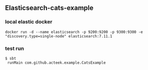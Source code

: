 ## Elasticsearch-cats-example

### local elastic docker 

`docker run -d --name elasticsearch -p 9200:9200 -p 9300:9300 -e "discovery.type=single-node" elasticsearch:7.11.1`

### test run

```
$ sbt
 runMain com.github.acteek.example.CatsExample
```
